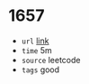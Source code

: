 # 1657
- `url` [link](https://leetcode.com/problems/determine-if-two-strings-are-close/description/?envType=daily-question&envId=2024-01-14)
- `time` 5m
- `source` leetcode
- `tags` good

